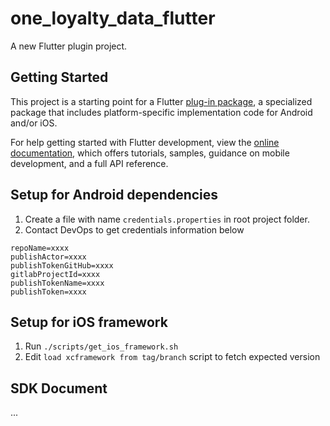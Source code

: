 # one_loyalty_data_flutter

A new Flutter plugin project.

## Getting Started

This project is a starting point for a Flutter
[plug-in package](https://flutter.dev/to/develop-plugins),
a specialized package that includes platform-specific implementation code for
Android and/or iOS.

For help getting started with Flutter development, view the
[online documentation](https://docs.flutter.dev), which offers tutorials,
samples, guidance on mobile development, and a full API reference.

## Setup for Android dependencies
1. Create a file with name `credentials.properties` in root project folder.
2. Contact DevOps to get credentials information below
```
repoName=xxxx
publishActor=xxxx
publishTokenGitHub=xxxx
gitlabProjectId=xxxx
publishTokenName=xxxx
publishToken=xxxx
```

## Setup for iOS framework
1. Run `./scripts/get_ios_framework.sh`
2. Edit `load xcframework from tag/branch` script to fetch expected version

## SDK Document
...